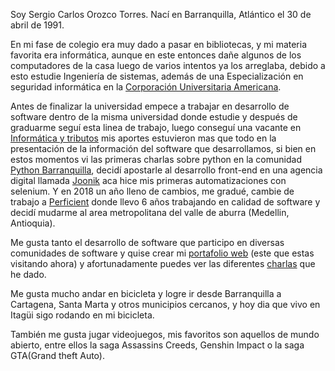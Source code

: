 Soy Sergio Carlos Orozco Torres. Nací en Barranquilla, Atlántico el 30 de abril de 1991.

En mi fase de colegio era muy dado a pasar en bibliotecas, y mi materia favorita era informática, aunque en este entonces dañe algunos de los computadores de la casa luego de varios intentos ya los arreglaba, debido a esto estudie Ingeniería de sistemas, además de una Especialización en seguridad informática en la [Corporación Universitaria Americana](/trabajo/coruniamericana/).

Antes de finalizar la universidad empece a trabajar en desarrollo de software dentro de la misma universidad donde estudie y después de graduarme seguí esta linea de trabajo, luego conseguí una vacante en [Informática y tributos](/trabajo/infortributos/) mis aportes estuvieron mas que todo en la presentación de la información del software que desarrollamos, si bien en estos momentos vi las primeras charlas sobre python en la comunidad [Python Barranquilla](/comunidad/pybaq), decidí apostarle al desarrollo front-end en una agencia digital llamada [Joonik](/trabajo/joonik/) aca hice mis primeras automatizaciones con selenium.
Y en 2018 un año lleno de cambios, me gradué, cambie de trabajo a [Perficient](/trabajo/perficient/) donde llevo 6 años trabajando en calidad de software y decidí mudarme al area metropolitana del valle de aburra (Medellin, Antioquia).

Me gusta tanto el desarrollo de software que participo en diversas comunidades de software y quise crear mi [portafolio web](/proyecto/scot3004) (este que estas visitando ahora) y afortunadamente puedes ver las diferentes [charlas](/charla) que he dado.

Me gusta mucho andar en bicicleta y logre ir desde Barranquilla a Cartagena, Santa Marta y otros municipios cercanos, y hoy dia que vivo en Itagüi sigo rodando en mi bicicleta.

También me gusta jugar videojuegos, mis favoritos son aquellos de mundo abierto, entre ellos la saga Assassins Creeds, Genshin Impact o la saga GTA(Grand theft Auto).
